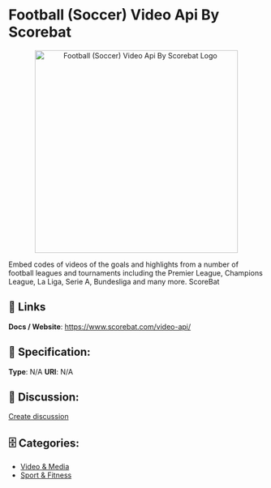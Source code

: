 # Football (Soccer) Video Api By Scorebat
<p align="center">
    <img width="400" src="https://raw.githubusercontent.com/apis-list/apis-list/main/apis/football-soccer-video-api-by-scorebat/logo_256x256.png" alt="Football (Soccer) Video Api By Scorebat Logo"/>
</p>

Embed codes of videos of the goals and highlights from a number of football leagues and tournaments including the Premier League, Champions League, La Liga, Serie A, Bundesliga and many more.  ScoreBat

##  🔗 Links
**Docs / Website**: https://www.scorebat.com/video-api/

## 🧬 Specification:
**Type**: N/A
**URI**: N/A

## 💬 Discussion:
[Create discussion](https://github.com/apis-list/apis-list/discussions/new)

## 🗄️ Categories:
- [Video & Media](https://github.com/apis-list/apis-list#video--media)
- [Sport & Fitness](https://github.com/apis-list/apis-list#sport--fitness)



